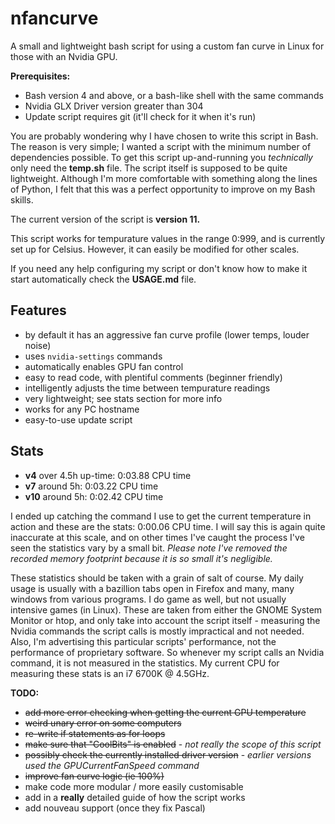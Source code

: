 # nfancurve
A small and lightweight bash script for using a custom fan curve in Linux for those with an Nvidia GPU.

**Prerequisites:**
- Bash version 4 and above, or a bash-like shell with the same commands
- Nvidia GLX Driver version greater than 304
- Update script requires git (it'll check for it when it's run)

You are probably wondering why I have chosen to write this script in Bash. The reason is very simple; I wanted a script with the minimum number of dependencies possible. To get this script up-and-running you _technically_ only need the **temp.sh** file.
The script itself is supposed to be quite lightweight. Although I'm more comfortable with something along the lines of Python, I felt that this was a perfect opportunity to improve on my Bash skills.

The current version of the script is **version 11.**

This script works for tempurature values in the range 0:999, and is currently set up for Celsius. However, it can easily be modified for other scales.

If you need any help configuring my script or don't know how to make it start automatically check the **USAGE.md** file.

## Features
- by default it has an aggressive fan curve profile (lower temps, louder noise)
- uses `nvidia-settings` commands
- automatically enables GPU fan control
- easy to read code, with plentiful comments (beginner friendly)
- intelligently adjusts the time between tempurature readings
- very lightweight; see stats section for more info
- works for any PC hostname
- easy-to-use update script


## Stats
- **v4** over 4.5h up-time: 0:03.88 CPU time
- **v7** around 5h: 0:03.22 CPU time
- **v10** around 5h: 0:02.42 CPU time

I ended up catching the command I use to get the current temperature in action and these are the stats: 0:00.06 CPU time. I will say this is again quite inaccurate at this scale, and on other times I've caught the process I've seen the statistics vary by a small bit. _Please note I've removed the recorded memory footprint because it is so small it's negligible._

These statistics should be taken with a grain of salt of course. My daily usage is usually with a bazillion tabs open in Firefox and many, many windows from various programs. I do game as well, but not usually intensive games (in Linux). These are taken from either the GNOME System Monitor or htop, and only take into account the script itself - measuring the Nvidia commands the script calls is mostly impractical and not needed. Also, I'm advertising this particular scripts' performance, not the performance of proprietary software. So whenever my script calls an Nvidia command, it is not measured in the statistics. My current CPU for measuring these stats is an i7 6700K @ 4.5GHz.


**TODO:**
- ~~add more error checking when getting the current GPU temperature~~
- ~~weird unary error on some computers~~
- ~~re-write if statements as for loops~~
- ~~make sure that "CoolBits" is enabled~~ - _not really the scope of this script_
- ~~possibly check the currently installed driver version~~ - _earlier versions used the  GPUCurrentFanSpeed command_
- ~~improve fan curve logic (ie 100%)~~
- make code more modular / more easily customisable
- add in a **really** detailed guide of how the script works
- add nouveau support (once they fix Pascal)
